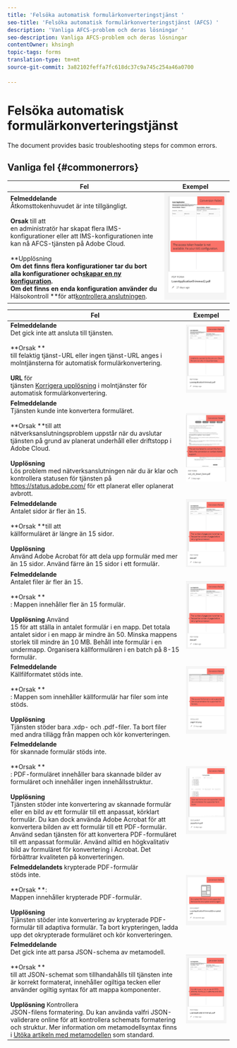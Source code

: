 ```yaml
---
title: 'Felsöka automatisk formulärkonverteringstjänst '
seo-title: 'Felsöka automatisk formulärkonverteringstjänst (AFCS) '
description: 'Vanliga AFCS-problem och deras lösningar '
seo-description: Vanliga AFCS-problem och deras lösningar
contentOwner: khsingh
topic-tags: forms
translation-type: tm+mt
source-git-commit: 3a82102feffa7fc618dc37c9a745c254a46a0700

---
```



# Felsöka automatisk formulärkonverteringstjänst


<!--The article provides information on installation, configuration and administration issues that may arise in an Automated Forms Conversion Service production environment. --> The document  provides basic troubleshooting steps for common errors.

## Vanliga fel {#commonerrors}

| Fel | Exempel |
|--- |--- |
| **Felmeddelande** <br> Åtkomsttokenhuvudet är inte tillgängligt. <br><br> **Orsak** till att <br> en administratör har skapat flera IMS-konfigurationer eller att IMS-konfigurationen inte kan nå AFCS-tjänsten på Adobe Cloud. <br><br>**Upplösning **<br>Om det finns flera konfigurationer tar du bort alla konfigurationer och[skapar en ny konfiguration](configure-service.md#obtainpubliccertificates).<br>Om det finns en enda konfiguration använder du** Hälsokontroll **för att[kontrollera anslutningen](configure-service.md#createintegrationoption). | ![Åtkomsttokenhuvudet är inte tillgängligt](assets/invalid-ims-configuration.png) |

| Fel | Exempel |
|--- |--- |
| **Felmeddelande** <br> Det gick inte att ansluta till tjänsten.  <br><br>**Orsak **<br>till felaktig tjänst-URL eller ingen tjänst-URL anges i molntjänsterna för automatisk formulärkonvertering.<br><br>**URL** för <br> tjänsten [Korrigera upplösning](configure-service.md#configure-the-cloud-service) i molntjänster för automatisk formulärkonvertering. | ![Det går inte att ansluta till tjänsten.](assets/wrong-endpoint-configured.png) |
| **Felmeddelande** <br> Tjänsten kunde inte konvertera formuläret.  <br><br>**Orsak **till att<br>nätverksanslutningsproblem uppstår när du avslutar tjänsten på grund av planerat underhåll eller driftstopp i Adobe Cloud.<br><br>**Upplösning** <br> Lös problem med nätverksanslutningen när du är klar och kontrollera statusen för tjänsten på https://status.adobe.com/ för ett planerat eller oplanerat avbrott. | ![Det går inte att ansluta till tjänsten.](assets/service-failure.png) |
| **Felmeddelande** <br> Antalet sidor är fler än 15.  <br><br>**Orsak **till att<br>källformuläret är längre än 15 sidor.<br><br>**Upplösning** <br> Använd Adobe Acrobat för att dela upp formulär med mer än 15 sidor. Använd färre än 15 sidor i ett formulär. | ![Det går inte att ansluta till tjänsten.](assets/number-of-pages.png) |
| **Felmeddelande** <br> Antalet filer är fler än 15.  <br><br>**Orsak **<br>: Mappen innehåller fler än 15 formulär.<br><br>**Upplösning** Använd <br> 15 för att ställa in antalet formulär i en mapp. Det totala antalet sidor i en mapp är mindre än 50. Minska mappens storlek till mindre än 10 MB. Behåll inte formulär i en undermapp. Organisera källformulären i en batch på 8-15 formulär. | ![Det går inte att ansluta till tjänsten.](assets/number-of-pages.png) |
| **Felmeddelande** <br> Källfilformatet stöds inte.  <br><br>**Orsak **<br>: Mappen som innehåller källformulär har filer som inte stöds.<br><br>**Upplösning** <br> Tjänsten stöder bara .xdp- och .pdf-filer. Ta bort filer med andra tillägg från mappen och kör konverteringen. | ![Det går inte att ansluta till tjänsten.](assets/unsupported-file-formats.png) |
| **Felmeddelande**<br> för skannade formulär stöds inte.  <br><br>**Orsak **<br>: PDF-formuläret innehåller bara skannade bilder av formuläret och innehåller ingen innehållsstruktur.<br><br>**Upplösning** <br> Tjänsten stöder inte konvertering av skannade formulär eller en bild av ett formulär till ett anpassat, körklart formulär. Du kan dock använda Adobe Acrobat för att konvertera bilden av ett formulär till ett PDF-formulär. Använd sedan tjänsten för att konvertera PDF-formuläret till ett anpassat formulär. Använd alltid en högkvalitativ bild av formuläret för konvertering i Acrobat. Det förbättrar kvaliteten på konverteringen. | ![Det går inte att ansluta till tjänsten.](assets/scanned-forms-error.png) |
| **Felmeddelandets** krypterade PDF-formulär <br> stöds inte.  <br><br>**Orsak **:<br>Mappen innehåller krypterade PDF-formulär.<br><br>**Upplösning** <br> Tjänsten stöder inte konvertering av krypterade PDF-formulär till adaptiva formulär. Ta bort krypteringen, ladda upp det okrypterade formuläret och kör konverteringen. | ![Det går inte att ansluta till tjänsten.](assets/secured-pdf-form.png) |
| **Felmeddelande** <br> Det gick inte att parsa JSON-schema av metamodell.  <br><br>**Orsak **<br>till att JSON-schemat som tillhandahålls till tjänsten inte är korrekt formaterat, innehåller ogiltiga tecken eller använder ogiltig syntax för att mappa komponenter.<br><br>**Upplösning** Kontrollera <br> JSON-filens formatering. Du kan använda valfri JSON-validerare online för att kontrollera schemats formatering och struktur. Mer information om metamodellsyntax finns i [Utöka artikeln med metamodellen](extending-the-default-meta-model.md) som standard. | ![Det går inte att ansluta till tjänsten.](assets/invalid-meta-model-schema.png) |

<!--

<table>
<thead>
<tr>
<th>Error</th>
<th>Example</th>
</tr>
</thead>
<tbody>
<tr>
<td><strong>Error Message</strong> <p> The access token header is not available. </p><br><strong>Reason</strong> <br> An administrator has created multiple IMS configurations or IMS configuration is not able to reach AFCS service on Adobe Cloud. <br><br><strong>Resolution</strong> <br> If there are multiple configurations, delete all the configurations and <a href="configure-service.md#obtainpubliccertificates">create a new configuration</a>. <br> If there is a single configuration, use <strong> Health Check </strong> to <a href="configure-service.md#createintegrationoption">check connectivity</a>.</td>
<td><img alt="The access token header is not available" src="assets/invalid-ims-configuration.png" /></td>
</tr>
<tr>
<td><strong>Error Message</strong> <br> Unable to connect to the service.  <br><br><strong>Reason</strong> <br> Incorrect service URL or no service URL is mentioned in Automated Forms Conversion Service cloud services. <br><br><strong>Resolution</strong> <br> Correct <a href="configure-service.md#configure-the-cloud-service">Service URL</a> in Automated Forms Conversion Service Cloud services.</td>
<td><img alt="Unable to connect to the service." src="assets/wrong-endpoint-configured.png" /></td>
</tr>
<tr>
<td><strong>Error Message</strong> <br> The service failed to convert the form.  <br><br><strong>Reason</strong> <br> Network connectivity issues at your end, the service is down due to scheduled maintenance, or outage on Adobe Cloud. <br><br><strong>Resolution</strong> <br> Resolve network connectivity issues at your end and check the status of the service on <a href="https://status.adobe.com/">https://status.adobe.com/</a> for a planned or unplanned outage.</td>
<td><img alt="The service failed to convert the form." src="assets/service-failure.png" /></td>
</tr>
<tr>
<td><strong>Error Message</strong> <br> The number of pages is more than 15.  <br><br><strong>Reason</strong> <br> The source form is more than 15 pages long.  <br><br><strong>Resolution</strong> <br> Use Adobe Acrobat to split forms with more than 15 pages. Bring the number of pages in a form to less than 15.</td>
<td><img alt="The number of pages is more than 15." src="assets/number-of-pages.png" /></td>
</tr>
<tr>
<td><strong>Error Message</strong> <br> The number of files is more than 15.  <br><br><strong>Reason</strong> <br>  The folder contains more than 15 forms. <br><br><strong>Resolution</strong> <br> Bring the number of forms in a folder to less than or equal to 15. Bring the total number of pages in a folder less than 50. Bring the size of the folder to less than 10 MB. Do not keep forms in a sub-folder. Organize source forms into a batch of 8-15 forms.</td>
<td><img alt="The number of files is more than 15." src="assets/number-of-pages.png" /></td>
</tr>
<tr>
<td><strong>Error Message</strong> <br> The source file format is not supported.  <br><br><strong>Reason</strong> <br> The folder containing source forms have some unsupported files. <br><br><strong>Resolution</strong> <br> The service supports only .xdp and .pdf files. Remove files with any other extension from the folder and run the conversion.</td>
<td><img alt="The source file format is not supported." src="assets/unsupported-file-formats.png" /></td>
</tr>
<tr>
<td><strong>Error Message</strong> <br> Scanned forms are not supported.  <br><br><strong>Reason</strong> <br> The PDF form contains only scanned images of the form and contains no content structure. <br><br><strong>Resolution</strong> <br> The service does not support converting scanned forms or an image of a form to an adaptive out-of-the-box. However, you use Adobe Acrobat to convert the image of a form to a PDF Form. Then, use the service to convert the PDF Form to an adaptive form. Always use a high-quality image of the form for conversion in Acrobat. It improves the quality of the conversion.</td>
<td><img alt="Scanned forms are not supported." src="assets/scanned-forms-error.png" /></td>
</tr>
<tr>
<td><strong>Error Message</strong> <br> Encrypted PDF form is not supported.  <br><br><strong>Reason</strong> <br> The folder contains encrypted PDF forms. <br><br><strong>Resolution</strong> <br> The service does not support converting an encrypted PDF form to an adaptive form. Remove the encryption, upload the non-encrypted form, and run the conversion.</td>
<td><img alt="Encrypted PDF form is not supported." src="assets/secured-pdf-form.png" /></td>
</tr>
<tr>
<td><strong>Error Message</strong> <br> Unable to parse meta-model JSON schema.  <br><br><strong>Reason</strong> <br> The JSON schema supplied to the service is not properly formatted, contains invalid characters, or uses invalid syntax to map components.  <br><br><strong>Resolution</strong> <br> Check the formatting of the JSON file. You can use any online JSON validator to check the formatting and structure of the schema. See, <a href="extending-the-default-meta-model.md">Extend the default meta-model</a> article for information on meta-model syntax.</td>
<td><img alt="Unable to parse meta-model JSON schema" src="assets/invalid-meta-model-schema.png" /></td>
</tr>
</tbody>
</table>
-->